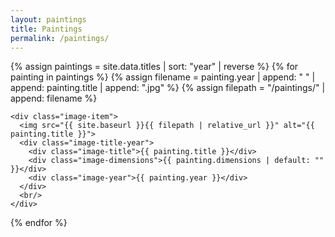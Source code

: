 ```yaml
---
layout: paintings
title: Paintings
permalink: /paintings/
---
```


<div class="image-container">
  {% assign paintings = site.data.titles | sort: "year" | reverse %}
  {% for painting in paintings %}
    {% assign filename = painting.year | append: " " | append: painting.title | append: ".jpg" %}
    {% assign filepath = "/paintings/" | append: filename %}

    <div class="image-item">
      <img src="{{ site.baseurl }}{{ filepath | relative_url }}" alt="{{ painting.title }}">
      <div class="image-title-year">
        <div class="image-title">{{ painting.title }}</div>
        <div class="image-dimensions">{{ painting.dimensions | default: "" }}</div>
        <div class="image-year">{{ painting.year }}</div>
      </div>
      <br/>
    </div>
  {% endfor %}
</div>

